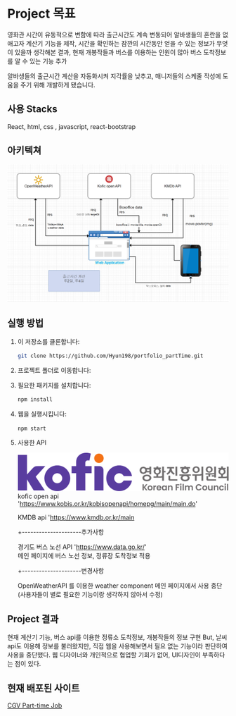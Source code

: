 # Project 목표

영화관 시간이 유동적으로 변함에 따라 출근시간도 계속 변동되어 알바생들의 혼란을 없애고자 계산기 기능을 제작,
시간을 확인하는 잠깐의 시간동안 얻을 수 있는 정보가 무엇이 있을까 생각해본 결과,
현재 개봉작들과 버스를 이용하는 인원이 많아 버스 도착정보를 알 수 있는 기능 추가

알바생들의 출근시간 계산을 자동화시켜 지각률을 낮추고, 매니저들의
스케줄 작성에 도움을 주기 위해 개발하게 됐습니다.

## 사용 Stacks

React, html, css , javascript, react-bootstrap

## 아키텍쳐

![아키텍쳐 이미지](./relative/system.png)

## 실행 방법

1. 이 저장소를 클론합니다:

   ```bash
   git clone https://github.com/Hyun198/portfolio_partTime.git
   ```

2. 프로젝트 폴더로 이동합니다:

3. 필요한 패키지를 설치합니다:

   ```bash
   npm install
   ```

4. 웹을 실행시킵니다:

   `npm start`

5. 사용한 API

   ![kofic 이미지](./relative/kofic.png)kofic open api 'https://www.kobis.or.kr/kobisopenapi/homepg/main/main.do'

   KMDB api 'https://www.kmdb.or.kr/main

   +---------------------추가사항

   경기도 버스 노선 API 'https://www.data.go.kr/'  
   메인 페이지에 버스 노선 정보, 정류장 도착정보 적용

   +---------------------변경사항

   OpenWeatherAPI 를 이용한 weather component 메인 페이지에서 사용 중단 (사용자들이 별로 필요한 기능이랑 생각하지 않아서 수정)

## Project 결과

현재 계산기 기능, 버스 api를 이용한 정류소 도착정보, 개봉작들의 정보 구현
But, 날씨 api도 이용해 정보를 불러왔지만, 직접 웹을 사용해보면서 필요 없는 기능이라 판단하여 사용을 중단했다.
웹 디자이너와 개인적으로 협업할 기회가 없어, UI디자인이 부족하다는 점이 있다.

## 현재 배포된 사이트

[CGV Part-time Job](https://cgvparttime.netlify.app/)
